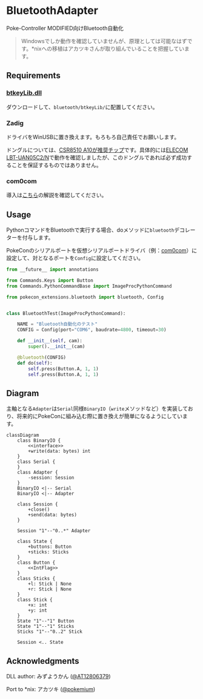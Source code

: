 # BluetoothAdapter

Poke-Controller MODIFIED向けBluetooth自動化

> Windowsでしか動作を確認していませんが、原理としては可能なはずです。*nixへの移植はアカツキさんが取り組んでいることを把握しています。

## Requirements

### [btkeyLib.dll](https://note.com/gamewagashi/n/n4a76066320e9)

ダウンロードして、`bluetooth/btkeyLib/`に配置してください。

### Zadig

ドライバをWinUSBに置き換えます。もろもろ自己責任でお願いします。

ドングルについては、[CSR8510 A10が推奨チップ](https://twitter.com/AT12806379/status/1597938264069263360)です。具体的には[ELECOM LBT-UAN05C2/N](https://www.elecom.co.jp/products/LBT-UAN05C2N.html)で動作を確認しましたが、このドングルであれば必ず成功することを保証するものではありません。

### com0com

導入は[こちら](https://qiita.com/yaju/items/e5818c99857883a59033)の解説を確認してください。

## Usage

PythonコマンドをBluetoothで実行する場合、doメソッドに`bluetooth`デコレーターを付与します。

PokeConのシリアルポートを仮想シリアルポートドライバ（例：[com0com](https://qiita.com/yaju/items/e5818c99857883a59033)）に設定して、対となるポートを`Config`に設定してください。

```python
from __future__ import annotations

from Commands.Keys import Button
from Commands.PythonCommandBase import ImageProcPythonCommand

from pokecon_extensions.bluetooth import bluetooth, Config


class BluetoothTest(ImageProcPythonCommand):

    NAME = "Bluetooth自動化のテスト"
    CONFIG = Config(port="COM6", baudrate=4800, timeout=30)

    def __init__(self, cam):
        super().__init__(cam)

    @bluetooth(CONFIG)
    def do(self):
        self.press(Button.A, 1, 1)
        self.press(Button.A, 1, 1)

```

## Diagram

主軸となる`Adapter`は`Serial`同様`BinaryIO`（`write`メソッドなど）を実装しており、将来的にPokeConに組み込む際に置き換えが簡単になるようにしています。

```mermaid
classDiagram
    class BinaryIO {
        <<interface>>
        +write(data: bytes) int
    }
    class Serial {
    }
    class Adapter {
        -session: Session
    }
    BinaryIO <|-- Serial
    BinaryIO <|-- Adapter
    
    class Session {
        +close()
        +send(data: bytes)
    }

    Session "1"--"0..*" Adapter

    class State {
        +buttons: Button
        +sticks: Sticks
    }
    class Button {
        <<IntFlag>>
    }
    class Sticks {
        +l: Stick | None
        +r: Stick | None
    }
    class Stick {
        +x: int
        +y: int
    }
    State "1"--"1" Button
    State "1"--"1" Sticks
    Sticks "1"--"0..2" Stick

    Session <.. State
```

## Acknowledgments

DLL author: みずようかん ([@AT12806379](https://twitter.com/AT12806379))

Port to *nix: アカツキ ([@pokemium](https://twitter.com/pokemium))
